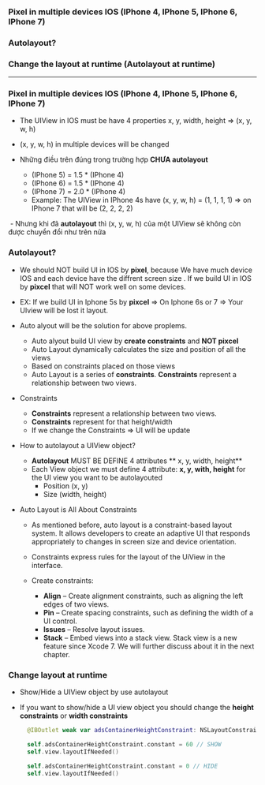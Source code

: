 ### Pixel in multiple devices IOS (IPhone 4, IPhone 5, IPhone 6, IPhone 7)
### Autolayout?
### Change the layout at runtime (Autolayout at runtime)

--------------------------------------------------------


### Pixel in multiple devices IOS (IPhone 4, IPhone 5, IPhone 6, IPhone 7)
  - The UIView in IOS must be have 4 properties x, y, width, height => (x, y, w, h)
  - (x, y, w, h) in multiple devices will be changed
  
  - Những điều trên đúng trong trường hợp **CHƯA autolayout**
    - (IPhone 5) = 1.5 * (IPhone 4)
    - (IPhone 6) = 1.5 * (IPhone 4)
    - (IPhone 7) = 2.0 * (IPhone 4)
    - Example: The UIView in IPhone 4s have (x, y, w, h) = (1, 1, 1, 1) => on IPhone 7 that will be (2, 2, 2, 2)
    
  - Nhưng khi đã **autolayout** thì (x, y, w, h) của một UIView sẽ không còn được chuyển đổi như trên nữa
  
### Autolayout?
 - We should NOT build UI in IOS by **pixel**, because We have much device IOS and each device have the diffrent screen size . If we build UI in IOS by **pixcel** that will NOT work well on some devices.
   
 - EX: If we build UI in Iphone 5s by **pixcel** => On Iphone 6s or 7 => Your UIview will be lost it layout.
   
 - Auto alyout will be the solution for above proplems.
   - Auto alyout build UI view by **create constraints** and **NOT pixcel**
   - Auto Layout dynamically calculates the size and position of all the views
   - Based on constraints placed on those views
   - Auto Layout is a series of **constraints**. **Constraints** represent a relationship between two views.
   
 - Constraints
   - **Constraints** represent a relationship between two views.
   - **Constraints** represent for that height/width
   - If we change the Constraints => UI will be update

 - How to autolayout a UIView object?
   - **Autolayout** MUST BE DEFINE 4 attributes ** x, y, width, height**
   - Each View object we must define 4 attribute: **x, y, with, height** for the UI view you want to be autolayouted
     - Position (x, y)
     - Size (width, height)
     
- Auto Layout is All About Constraints
   - As mentioned before, auto layout is a constraint-based layout system. It allows developers to create an adaptive UI that responds appropriately to changes in screen size and device orientation.
   - Constraints express rules for the layout of the UiView in the interface.
  
   - Create constraints: 
        - **Align** – Create alignment constraints, such as aligning the left edges of two views.
        - **Pin** – Create spacing constraints, such as defining the width of a UI control.
        - **Issues** – Resolve layout issues.
        - **Stack** – Embed views into a stack view. Stack view is a new feature since Xcode 7. We will further discuss about it in the next chapter.
    
### Change layout at runtime
  - Show/Hide a UIView object by use autolayout
  - If you want to show/hide a UI view object you should change the **height constraints** or **width constraints**
  
    ```swift
      @IBOutlet weak var adsContainerHeightConstraint: NSLayoutConstraint!

      self.adsContainerHeightConstraint.constant = 60 // SHOW
      self.view.layoutIfNeeded()

      self.adsContainerHeightConstraint.constant = 0 // HIDE
      self.view.layoutIfNeeded()
    ```
    
